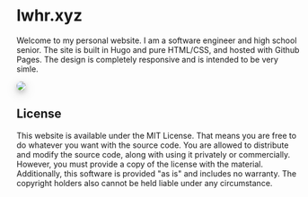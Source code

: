 # lwhr.xyz

Welcome to my personal website. I am a software engineer and high school senior. The site is built in Hugo and pure HTML/CSS, and hosted with Github Pages. The design is completely responsive and is intended to be very simle.

<img src="https://i.imgur.com/WbKxCN1.jpeg" style="border-radius: 10px; box-shadow: 0 4px 8px 0 rgba(0, 0, 0, 0.2), 0 6px 20px 0 rgba(0, 0, 0, 0.19);">

## License

This website is available under the MIT License. That means you are free to do whatever you want with the source code. You are allowed to distribute and modify the source code, along with using it privately or commercially. However, you must provide a copy of the license with the material. Additionally, this software is provided "as is" and includes no warranty. The copyright holders also cannot be held liable under any circumstance.
